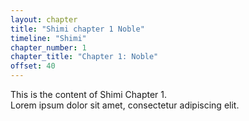 ```yaml
---
layout: chapter
title: "Shimi chapter 1 Noble"
timeline: "Shimi"
chapter_number: 1
chapter_title: "Chapter 1: Noble"
offset: 40
---
```


This is the content of Shimi Chapter 1.  
Lorem ipsum dolor sit amet, consectetur adipiscing elit.  
